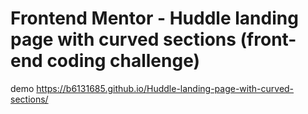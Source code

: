 # Frontend Mentor - Huddle landing page with curved sections (front-end coding challenge)

demo https://b6131685.github.io/Huddle-landing-page-with-curved-sections/
